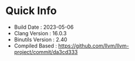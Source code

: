 # Quick Info
* Build Date : 2023-05-06
* Clang Version : 16.0.3
* Binutils Version : 2.40
* Compiled Based : https://github.com/llvm/llvm-project/commit/da3cd333
